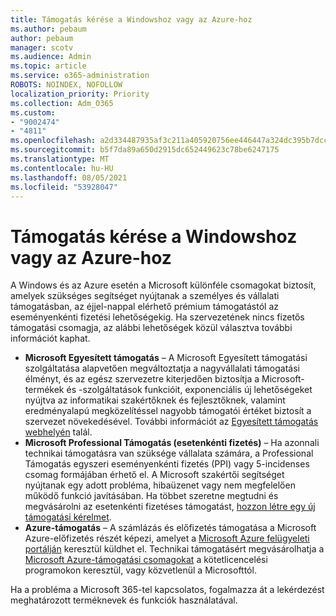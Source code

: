 ```yaml
---
title: Támogatás kérése a Windowshoz vagy az Azure-hoz
ms.author: pebaum
author: pebaum
manager: scotv
ms.audience: Admin
ms.topic: article
ms.service: o365-administration
ROBOTS: NOINDEX, NOFOLLOW
localization_priority: Priority
ms.collection: Adm_O365
ms.custom:
- "9002474"
- "4811"
ms.openlocfilehash: a2d334487935af3c211a405920756ee446447a324dc395b7dcca253675ca9088
ms.sourcegitcommit: b5f7da89a650d2915dc652449623c78be6247175
ms.translationtype: MT
ms.contentlocale: hu-HU
ms.lasthandoff: 08/05/2021
ms.locfileid: "53928047"
---
```

# <a name="get-support-for-windows-or-azure"></a>Támogatás kérése a Windowshoz vagy az Azure-hoz

A Windows és az Azure esetén a Microsoft különféle csomagokat biztosít, amelyek szükséges segítséget nyújtanak a személyes és vállalati támogatásban, az éjjel-nappal elérhető prémium támogatástól az eseményenkénti fizetési lehetőségekig. Ha szervezetének nincs fizetős támogatási csomagja, az alábbi lehetőségek közül választva további információt kaphat.

- **Microsoft Egyesített támogatás** – A Microsoft Egyesített támogatási szolgáltatása alapvetően megváltoztatja a nagyvállalati támogatási élményt, és az egész szervezetre kiterjedően biztosítja a Microsoft-termékek és -szolgáltatások funkcióit, exponenciális új lehetőségeket nyújtva az informatikai szakértőknek és fejlesztőknek, valamint eredményalapú megközelítéssel nagyobb támogatói értéket biztosít a szervezet növekedésével. További információt az [Egyesített támogatás webhelyén](https://aka.ms/unified-support) talál.
- **Microsoft Professional Támogatás (esetenkénti fizetés)** – Ha azonnali technikai támogatásra van szüksége vállalata számára, a Professional Támogatás egyszeri eseményenkénti fizetés (PPI) vagy 5-incidenses csomag formájában érhető el. A Microsoft szakértői segítséget nyújtanak egy adott probléma, hibaüzenet vagy nem megfelelően működő funkció javításában. Ha többet szeretne megtudni és megvásárolni az esetenkénti fizetéses támogatást, [hozzon létre egy új támogatási kérelmet](https://support.microsoft.com/supportforbusiness/productselection).
- **Azure-támogatás** – A számlázás és előfizetés támogatása a Microsoft Azure-előfizetés részét képezi, amelyet a [Microsoft Azure felügyeleti portálján](https://portal.azure.com/) keresztül küldhet el. Technikai támogatásért megvásárolhatja a [Microsoft Azure-támogatási csomagokat](https://azure.microsoft.com/support/plans/) a kötetlicencelési programokon keresztül, vagy közvetlenül a Microsofttól.

Ha a probléma a Microsoft 365-tel kapcsolatos, fogalmazza át a lekérdezést meghatározott terméknevek és funkciók használatával.
